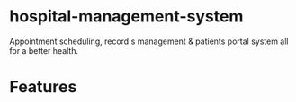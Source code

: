 # hospital-management-system
Appointment scheduling, record's management &amp; patients portal system all for a better health.

# Features

